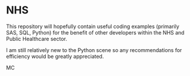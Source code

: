 # NHS

This repository will hopefully contain useful coding examples (primarily SAS, SQL, Python) for the benefit of other developers within 
the NHS and Public Healthcare sector.

I am still relatively new to the Python scene so any recommendations for efficiency would be greatly appreciated.

MC
